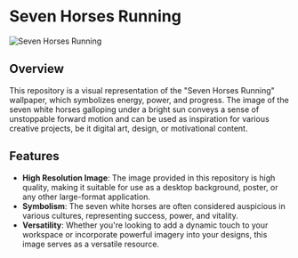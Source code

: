 # Seven Horses Running

![Seven Horses Running](./wp8298151-running-seven-horses-wallpapers.jpg)

## Overview

This repository is a visual representation of the "Seven Horses Running" wallpaper, which symbolizes energy, power, and progress. The image of the seven white horses galloping under a bright sun conveys a sense of unstoppable forward motion and can be used as inspiration for various creative projects, be it digital art, design, or motivational content.

## Features

- **High Resolution Image**: The image provided in this repository is high quality, making it suitable for use as a desktop background, poster, or any other large-format application.
- **Symbolism**: The seven white horses are often considered auspicious in various cultures, representing success, power, and vitality.
- **Versatility**: Whether you're looking to add a dynamic touch to your workspace or incorporate powerful imagery into your designs, this image serves as a versatile resource.



